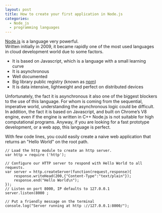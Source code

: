 ```yaml
---
layout: post
title: How to create your first application in Node.js
categories:
  - Node_js
  - programming languages
---
```


[Node.js](https://nodejs.org/en/) is a language very powerful.  
Written initially in 2009, it became rapidly one of the most used languages in cloud development world due to some factors.
* It is based on Javascript, which is a language with a small learning curve
* It is asynchronous
* Well documented
* Big library public registry (known as [npm](https://www.npmjs.com))
* It is data intensive, lightweight and perfect on distributed devices

Unfortunately, the fact it is asynchronous it also one of the biggest blockers to the use of this language. 
For whom is coming from the sequential, imperative world, understanding the asynchronous logic could be difficult.  
In addition, the fact it is based on Javascript, and built on Chrome’s V8 engine, even if the engine is written in C++ Node.js is not suitable for high computational programs.
Anyway, if you are looking for a fast prototype development, or a web app, this language is perfect.


With few code lines, you could easily create a naive web application that returns an "Hello World" on the root path.
```node
// Load the http module to create an http server.
var http = require ('http');

// Configure our HTTP server to respond with Hello World to all requests.
var server = http.createServer(function(request,response){
    response.writeHead(200,{"Content-Type":"text/plain"});
    response.end("Hello World\n");
});
// Listen on port 8000, IP defaults to 127.0.0.1
server.listen(8000 ;

// Put a friendly message on the terminal
console.log("Server running at http ://127.0.0.1:8000/");
```